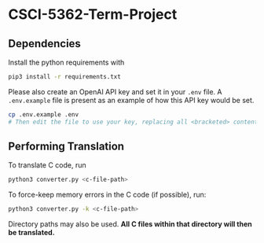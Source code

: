 # CSCI-5362-Term-Project

## Dependencies

Install the python requirements with
```bash
pip3 install -r requirements.txt
```

Please also create an OpenAI API key and set it in your `.env` file. A
`.env.example` file is present as an example of how this API key would be set.
```bash
cp .env.example .env
# Then edit the file to use your key, replacing all <bracketed> content.
```

## Performing Translation

To translate C code, run
```bash
python3 converter.py <c-file-path>
```

To force-keep memory errors in the C code (if possible), run:
```bash
python3 converter.py -k <c-file-path>
```

Directory paths may also be used. **All C files within that directory will then
be translated.**
